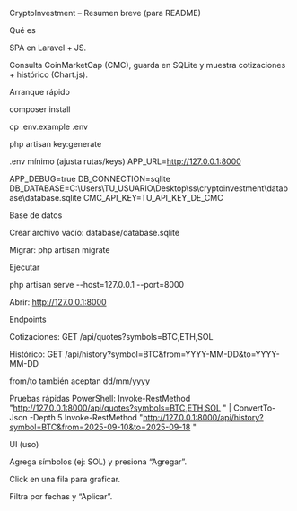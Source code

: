 CryptoInvestment – Resumen breve (para README)

Qué es

SPA en Laravel + JS.

Consulta CoinMarketCap (CMC), guarda en SQLite y muestra cotizaciones + histórico (Chart.js).

Arranque rápido

composer install

cp .env.example .env

php artisan key:generate

.env mínimo (ajusta rutas/keys)
APP_URL=http://127.0.0.1:8000

APP_DEBUG=true
DB_CONNECTION=sqlite
DB_DATABASE=C:\Users\TU_USUARIO\Desktop\ss\cryptoinvestment\database\database.sqlite
CMC_API_KEY=TU_API_KEY_DE_CMC

Base de datos

Crear archivo vacío: database/database.sqlite

Migrar: php artisan migrate

Ejecutar

php artisan serve --host=127.0.0.1 --port=8000

Abrir: http://127.0.0.1:8000

Endpoints

Cotizaciones: GET /api/quotes?symbols=BTC,ETH,SOL

Histórico: GET /api/history?symbol=BTC&from=YYYY-MM-DD&to=YYYY-MM-DD

from/to también aceptan dd/mm/yyyy

Pruebas rápidas
PowerShell:
Invoke-RestMethod "http://127.0.0.1:8000/api/quotes?symbols=BTC,ETH,SOL
" | ConvertTo-Json -Depth 5
Invoke-RestMethod "http://127.0.0.1:8000/api/history?symbol=BTC&from=2025-09-10&to=2025-09-18
"

UI (uso)

Agrega símbolos (ej: SOL) y presiona “Agregar”.

Click en una fila para graficar.

Filtra por fechas y “Aplicar”.
